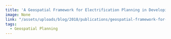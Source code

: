 ```yaml
---
title: 'A Geospatial Framework for Electrification Planning in Developing Countries'
image: None
link: "/assets/uploads/blog/2018/publications/geospatial-framework-for-electrification-planning.pdf"
tags:
  - Geospatial Planning
---
```

